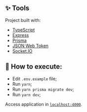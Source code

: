 
## ✨ Tools

Project built with:

- [TypeScript](https://www.typescriptlang.org/)
- [Express](https://expressjs.com/pt-br/)
- [Prisma](https://www.prisma.io/)
- [JSON Web Token](https://jwt.io/)
- [Socket.IO](https://socket.io/)

## 🚀 How to execute:

- Edit `.env.example` file;
- Run `yarn`;
- Run `yarn prisma migrate dev`;
- Run `yarn dev`;

Access application in [`localhost:4000`](http://localhost:4000).
